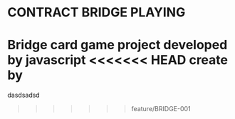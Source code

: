 # CONTRACT BRIDGE PLAYING
Bridge card game project
developed by javascript 
<<<<<<< HEAD
create by
=======
dasdsadsd
>>>>>>> feature/BRIDGE-001
